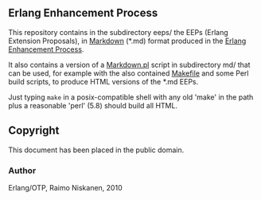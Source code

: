 Erlang Enhancement Process
--------------------------

This repository contains in the subdirectory eeps/ the EEPs (Erlang
Extension Proposals), in [Markdown][MD] (*.md) format produced in the
[Erlang Enhancement Process][EEP].

It also contains a version of a [Markdown.pl][] script in subdirectory
md/ that can be used, for example with the also contained [Makefile][]
and some Perl build scripts, to produce HTML versions of the *.md EEPs.

Just typing `make` in a posix-compatible shell with any old 'make'
in the path plus a reasonable 'perl' (5.8) should build all HTML.



[MD]: http://daringfireball.net/projects/markdown/
    "The Markdown Project"

[Markdown.pl]: md/Markdown.pl
    "Markdown.pl"

[EEP]: http://demo.erlang.org/static/dev/eep.html
    "Erlang Enhancement Process"

[Makefile]: Makefile
    "Makefile"


Copyright
---------

This document has been placed in the public domain.

### Author
Erlang/OTP, Raimo Niskanen, 2010
